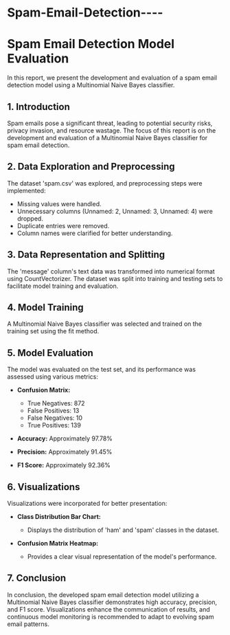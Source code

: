 # Spam-Email-Detection----

# Spam Email Detection Model Evaluation

In this report, we present the development and evaluation of a spam email detection model using a Multinomial Naive Bayes classifier.

## 1. Introduction

Spam emails pose a significant threat, leading to potential security risks, privacy invasion, and resource wastage. The focus of this report is on the development and evaluation of a Multinomial Naive Bayes classifier for spam email detection.

## 2. Data Exploration and Preprocessing

The dataset 'spam.csv' was explored, and preprocessing steps were implemented:

- Missing values were handled.
- Unnecessary columns (Unnamed: 2, Unnamed: 3, Unnamed: 4) were dropped.
- Duplicate entries were removed.
- Column names were clarified for better understanding.

## 3. Data Representation and Splitting

The 'message' column's text data was transformed into numerical format using CountVectorizer. The dataset was split into training and testing sets to facilitate model training and evaluation.

## 4. Model Training

A Multinomial Naive Bayes classifier was selected and trained on the training set using the fit method.

## 5. Model Evaluation

The model was evaluated on the test set, and its performance was assessed using various metrics:

- **Confusion Matrix:**
  - True Negatives: 872
  - False Positives: 13
  - False Negatives: 10
  - True Positives: 139

- **Accuracy:** Approximately 97.78%
- **Precision:** Approximately 91.45%
- **F1 Score:** Approximately 92.36%

## 6. Visualizations

Visualizations were incorporated for better presentation:

- **Class Distribution Bar Chart:**
  - Displays the distribution of 'ham' and 'spam' classes in the dataset.

- **Confusion Matrix Heatmap:**
  - Provides a clear visual representation of the model's performance.

## 7. Conclusion

In conclusion, the developed spam email detection model utilizing a Multinomial Naive Bayes classifier demonstrates high accuracy, precision, and F1 score. Visualizations enhance the communication of results, and continuous model monitoring is recommended to adapt to evolving spam email patterns.
